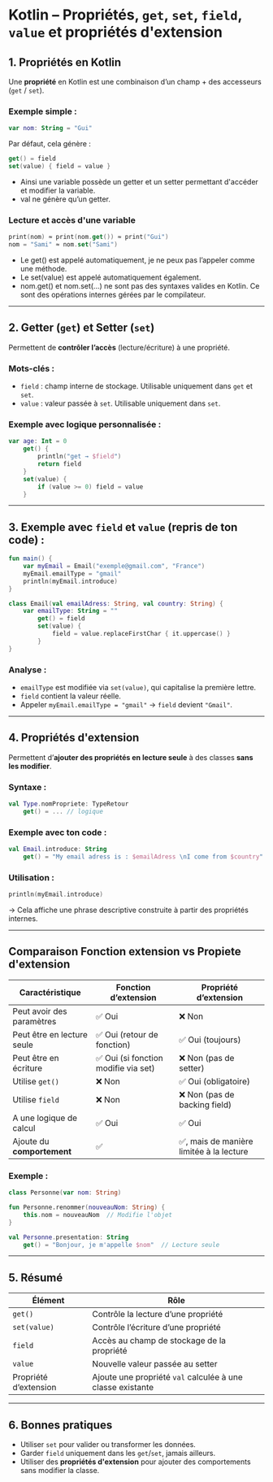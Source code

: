 
# Kotlin – Propriétés, `get`, `set`, `field`, `value` et propriétés d'extension

## 1. Propriétés en Kotlin

Une **propriété** en Kotlin est une combinaison d’un champ + des accesseurs (`get` / `set`).

### Exemple simple :
```kotlin
var nom: String = "Gui"
```

Par défaut, cela génère :
```kotlin
get() = field
set(value) { field = value }
```
- Ainsi une variable possède un getter et un setter permettant d'accéder et modifier la variable.
- val ne génère qu’un getter.

### Lecture et accès d'une variable

```kotlin
print(nom) ≈ print(nom.get()) ≈ print("Gui")
nom = "Sami" ≈ nom.set("Sami")
```

- Le get() est appelé automatiquement, je ne peux pas l’appeler comme une méthode.
- Le set(value) est appelé automatiquement également.
- nom.get() et nom.set(...) ne sont pas des syntaxes valides en Kotlin.
Ce sont des opérations internes gérées par le compilateur.
---

## 2. Getter (`get`) et Setter (`set`)

Permettent de **contrôler l’accès** (lecture/écriture) à une propriété.

### Mots-clés :
- `field` : champ interne de stockage. Utilisable uniquement dans `get` et `set`.
- `value` : valeur passée à `set`. Utilisable uniquement dans `set`.

### Exemple avec logique personnalisée :

```kotlin
var age: Int = 0
    get() {
        println("get → $field")
        return field
    }
    set(value) {
        if (value >= 0) field = value
    }
```

---

## 3. Exemple avec `field` et `value` (repris de ton code) :

```kotlin
fun main() {
    var myEmail = Email("exemple@gmail.com", "France")
    myEmail.emailType = "gmail"
    println(myEmail.introduce)
}

class Email(val emailAdress: String, val country: String) {
    var emailType: String = ""
        get() = field
        set(value) {
            field = value.replaceFirstChar { it.uppercase() }
        }
}
```

### Analyse :
- `emailType` est modifiée via `set(value)`, qui capitalise la première lettre.
- `field` contient la valeur réelle.
- Appeler `myEmail.emailType = "gmail"` → `field` devient `"Gmail"`.

---

## 4. Propriétés d'extension

Permettent d’**ajouter des propriétés en lecture seule** à des classes **sans les modifier**.

### Syntaxe :
```kotlin
val Type.nomPropriete: TypeRetour
    get() = ... // logique
```

### Exemple avec ton code :

```kotlin
val Email.introduce: String
    get() = "My email adress is : $emailAdress \nI come from $country"
```

### Utilisation :
```kotlin
println(myEmail.introduce)
```

→ Cela affiche une phrase descriptive construite à partir des propriétés internes.

---

## Comparaison Fonction extension vs Propiete d'extension
| Caractéristique              | Fonction d’extension                    | Propriété d’extension                     |
|-----------------------------|-----------------------------------------|-------------------------------------------|
| Peut avoir des paramètres   | ✅ Oui                                   | ❌ Non                                     |
| Peut être en lecture seule  | ✅ Oui (retour de fonction)              | ✅ Oui (toujours)                          |
| Peut être en écriture       | ✅ Oui (si fonction modifie via set)     | ❌ Non (pas de setter)                     |
| Utilise `get()`             | ❌ Non                                   | ✅ Oui (obligatoire)                       |
| Utilise `field`             | ❌ Non                                   | ❌ Non (pas de backing field)              |
| A une logique de calcul     | ✅ Oui                                   | ✅ Oui                                     |
| Ajoute du **comportement**  | ✅                                        | ✅, mais de manière limitée à la lecture   |


### Exemple : 

```kotlin
class Personne(var nom: String)

fun Personne.renommer(nouveauNom: String) {
    this.nom = nouveauNom  // Modifie l'objet
}

val Personne.presentation: String
    get() = "Bonjour, je m'appelle $nom"  // Lecture seule

```
--- 
## 5. Résumé

| Élément      | Rôle                                           |
|--------------|------------------------------------------------|
| `get()`      | Contrôle la lecture d’une propriété            |
| `set(value)` | Contrôle l’écriture d’une propriété            |
| `field`      | Accès au champ de stockage de la propriété     |
| `value`      | Nouvelle valeur passée au setter               |
| Propriété d’extension | Ajoute une propriété `val` calculée à une classe existante |

---

## 6. Bonnes pratiques

- Utiliser `set` pour valider ou transformer les données.
- Garder `field` uniquement dans les `get`/`set`, jamais ailleurs.
- Utiliser des **propriétés d'extension** pour ajouter des comportements sans modifier la classe.
